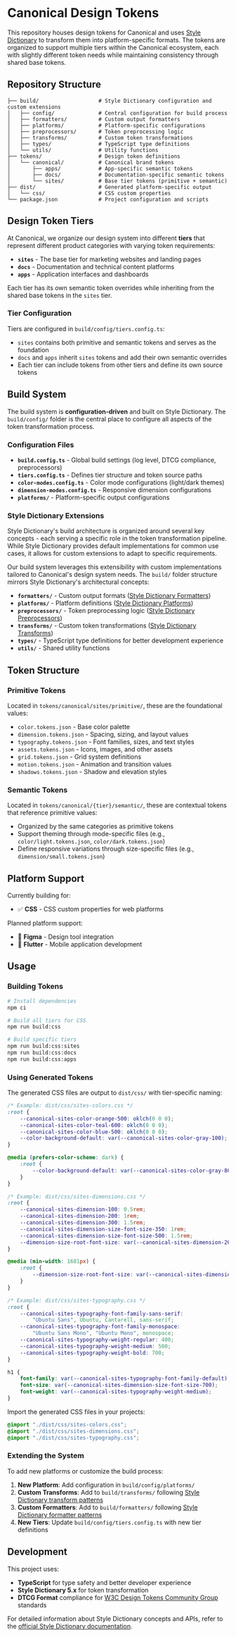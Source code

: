 # Canonical Design Tokens

This repository houses design tokens for Canonical and uses [Style Dictionary](https://amzn.github.io/style-dictionary/) to transform them into platform-specific formats. The tokens are organized to support multiple tiers within the Canonical ecosystem, each with slightly different token needs while maintaining consistency through shared base tokens.

## Repository Structure

```
├── build/                   # Style Dictionary configuration and custom extensions
│   ├── config/              # Central configuration for build process
│   ├── formatters/          # Custom output formatters
│   ├── platforms/           # Platform-specific configurations
│   ├── preprocessors/       # Token preprocessing logic
│   ├── transforms/          # Custom token transformations
│   ├── types/               # TypeScript type definitions
│   └── utils/               # Utility functions
├── tokens/                  # Design token definitions
│   └── canonical/           # Canonical brand tokens
│       ├── apps/            # App-specific semantic tokens
│       ├── docs/            # Documentation-specific semantic tokens
│       └── sites/           # Base tier tokens (primitive + semantic)
├── dist/                    # Generated platform-specific output
│   └── css/                 # CSS custom properties
└── package.json             # Project configuration and scripts
```

## Design Token Tiers

At Canonical, we organize our design system into different **tiers** that represent different product categories with varying token requirements:

- **`sites`** - The base tier for marketing websites and landing pages
- **`docs`** - Documentation and technical content platforms
- **`apps`** - Application interfaces and dashboards

Each tier has its own semantic token overrides while inheriting from the shared base tokens in the `sites` tier.

### Tier Configuration

Tiers are configured in `build/config/tiers.config.ts`:

- `sites` contains both primitive and semantic tokens and serves as the foundation
- `docs` and `apps` inherit `sites` tokens and add their own semantic overrides
- Each tier can include tokens from other tiers and define its own source tokens

## Build System

The build system is **configuration-driven** and built on Style Dictionary. The `build/config/` folder is the central place to configure all aspects of the token transformation process.

### Configuration Files

- **`build.config.ts`** - Global build settings (log level, DTCG compliance, preprocessors)
- **`tiers.config.ts`** - Defines tier structure and token source paths
- **`color-modes.config.ts`** - Color mode configurations (light/dark themes)
- **`dimension-modes.config.ts`** - Responsive dimension configurations
- **`platforms/`** - Platform-specific output configurations

### Style Dictionary Extensions

Style Dictionary's build architecture is organized around several key concepts - each serving a specific role in the token transformation pipeline. While Style Dictionary provides default implementations for common use cases, it allows for custom extensions to adapt to specific requirements. 

Our build system leverages this extensibility with custom implementations tailored to Canonical's design system needs. The `build/` folder structure mirrors Style Dictionary's architectural concepts:

- **`formatters/`** - Custom output formats ([Style Dictionary Formatters](https://styledictionary.com/reference/hooks/formats/))
- **`platforms/`** - Platform definitions ([Style Dictionary Platforms](https://styledictionary.com/reference/config/#platform))
- **`preprocessors/`** - Token preprocessing logic ([Style Dictionary Preprocessors](https://styledictionary.com/reference/hooks/preprocessors/))
- **`transforms/`** - Custom token transformations ([Style Dictionary Transforms](https://styledictionary.com/reference/hooks/transforms/))
- **`types/`** - TypeScript type definitions for better development experience
- **`utils/`** - Shared utility functions

## Token Structure

### Primitive Tokens

Located in `tokens/canonical/sites/primitive/`, these are the foundational values:

- `color.tokens.json` - Base color palette
- `dimension.tokens.json` - Spacing, sizing, and layout values
- `typography.tokens.json` - Font families, sizes, and text styles
- `assets.tokens.json` - Icons, images, and other assets
- `grid.tokens.json` - Grid system definitions
- `motion.tokens.json` - Animation and transition values
- `shadows.tokens.json` - Shadow and elevation styles

### Semantic Tokens

Located in `tokens/canonical/{tier}/semantic/`, these are contextual tokens that reference primitive values:

- Organized by the same categories as primitive tokens
- Support theming through mode-specific files (e.g., `color/light.tokens.json`, `color/dark.tokens.json`)
- Define responsive variations through size-specific files (e.g., `dimension/small.tokens.json`)

## Platform Support

Currently building for:

- ✅ **CSS** - CSS custom properties for web platforms

Planned platform support:

- 🔄 **Figma** - Design tool integration
- 🔄 **Flutter** - Mobile application development

## Usage

### Building Tokens

```bash
# Install dependencies
npm ci

# Build all tiers for CSS
npm run build:css

# Build specific tiers
npm run build:css:sites
npm run build:css:docs
npm run build:css:apps
```

### Using Generated Tokens

The generated CSS files are output to `dist/css/` with tier-specific naming:

```css
/* Example: dist/css/sites-colors.css */
:root {
    --canonical-sites-color-orange-500: oklch(0 0 0);
    --canonical-sites-color-teal-600: oklch(0 0 0);
    --canonical-sites-color-blue-500: oklch(0 0 0);
    --color-background-default: var(--canonical-sites-color-gray-100);
}

@media (prefers-color-scheme: dark) {
    :root {
        --color-background-default: var(--canonical-sites-color-gray-800);
    }
}
```

```css
/* Example: dist/css/sites-dimensions.css */
:root {
    --canonical-sites-dimension-100: 0.5rem;
    --canonical-sites-dimension-200: 1rem;
    --canonical-sites-dimension-300: 1.5rem;
    --canonical-sites-dimension-size-font-size-350: 1rem;
    --canonical-sites-dimension-size-font-size-500: 1.5rem;
    --dimension-size-root-font-size: var(--canonical-sites-dimension-200);
}

@media (min-width: 1681px) {
    :root {
        --dimension-size-root-font-size: var(--canonical-sites-dimension-225);
    }
}
```

```css
/* Example: dist/css/sites-typography.css */
:root {
    --canonical-sites-typography-font-family-sans-serif:
        "Ubuntu Sans", Ubuntu, Cantarell, sans-serif;
    --canonical-sites-typography-font-family-monospace:
        "Ubuntu Sans Mono", "Ubuntu Mono", monospace;
    --canonical-sites-typography-weight-regular: 400;
    --canonical-sites-typography-weight-medium: 500;
    --canonical-sites-typography-weight-bold: 700;
}

h1 {
    font-family: var(--canonical-sites-typography-font-family-default);
    font-size: var(--canonical-sites-dimension-size-font-size-700);
    font-weight: var(--canonical-sites-typography-weight-medium);
}
```

Import the generated CSS files in your projects:

```css
@import "./dist/css/sites-colors.css";
@import "./dist/css/sites-dimensions.css";
@import "./dist/css/sites-typography.css";
```

### Extending the System

To add new platforms or customize the build process:

1. **New Platform**: Add configuration in `build/config/platforms/`
2. **Custom Transforms**: Add to `build/transforms/` following [Style Dictionary transform patterns](https://amzn.github.io/style-dictionary/#/transforms?id=custom-transforms)
3. **Custom Formatters**: Add to `build/formatters/` following [Style Dictionary formatter patterns](https://amzn.github.io/style-dictionary/#/formats?id=custom-formats)
4. **New Tiers**: Update `build/config/tiers.config.ts` with new tier definitions

## Development

This project uses:

- **TypeScript** for type safety and better developer experience
- **Style Dictionary 5.x** for token transformation
- **DTCG Format** compliance for [W3C Design Tokens Community Group](https://www.w3.org/community/design-tokens/) standards

For detailed information about Style Dictionary concepts and APIs, refer to the [official Style Dictionary documentation](https://amzn.github.io/style-dictionary/).

